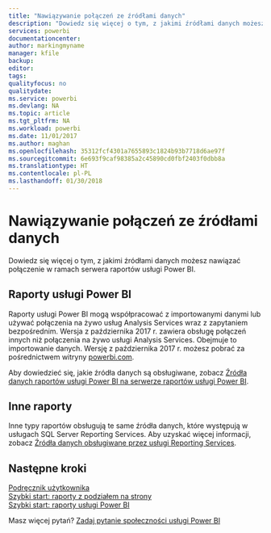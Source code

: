 ```yaml
---
title: "Nawiązywanie połączeń ze źródłami danych"
description: "Dowiedz się więcej o tym, z jakimi źródłami danych możesz nawiązać połączenie w ramach serwera raportów usługi Power BI."
services: powerbi
documentationcenter: 
author: markingmyname
manager: kfile
backup: 
editor: 
tags: 
qualityfocus: no
qualitydate: 
ms.service: powerbi
ms.devlang: NA
ms.topic: article
ms.tgt_pltfrm: NA
ms.workload: powerbi
ms.date: 11/01/2017
ms.author: maghan
ms.openlocfilehash: 35312fcf4301a7655893c1824b93b7718d6ae97f
ms.sourcegitcommit: 6e693f9caf98385a2c45890cd0fbf2403f0dbb8a
ms.translationtype: HT
ms.contentlocale: pl-PL
ms.lasthandoff: 01/30/2018
---
```

# <a name="connecting-to-data-sources"></a>Nawiązywanie połączeń ze źródłami danych
Dowiedz się więcej o tym, z jakimi źródłami danych możesz nawiązać połączenie w ramach serwera raportów usługi Power BI.

## <a name="power-bi-reports"></a>Raporty usługi Power BI
Raporty usługi Power BI mogą współpracować z importowanymi danymi lub używać połączenia na żywo usług Analysis Services wraz z zapytaniem bezpośrednim. Wersja z października 2017 r. zawiera obsługę połączeń innych niż połączenia na żywo usługi Analysis Services. Obejmuje to importowanie danych. Wersję z października 2017 r. możesz pobrać za pośrednictwem witryny [powerbi.com](https://powerbi.microsoft.com/report-server/).

Aby dowiedzieć się, jakie źródła danych są obsługiwane, zobacz [Źródła danych raportów usługi Power BI na serwerze raportów usługi Power BI](data-sources.md).

## <a name="other-reports"></a>Inne raporty
Inne typy raportów obsługują te same źródła danych, które występują w usługach SQL Server Reporting Services. Aby uzyskać więcej informacji, zobacz [Źródła danych obsługiwane przez usługi Reporting Services](https://docs.microsoft.com/sql/reporting-services/report-data/data-sources-supported-by-reporting-services-ssrs).

## <a name="next-steps"></a>Następne kroki
[Podręcznik użytkownika](user-handbook-overview.md)  
[Szybki start: raporty z podziałem na strony](quickstart-create-paginated-report.md)  
[Szybki start: raporty usługi Power BI](quickstart-create-powerbi-report.md)

Masz więcej pytań? [Zadaj pytanie społeczności usługi Power BI](https://community.powerbi.com/)

